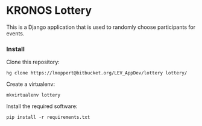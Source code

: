 # KRONOS Lottery #

This is a Django application that is used to randomly choose participants for events.

### Install ###

Clone this repository:

    hg clone https://lmoppert@bitbucket.org/LEV_AppDev/lottery lottery/

Create a virtualenv:

    mkvirtualenv lottery

Install the required software:

    pip install -r requirements.txt